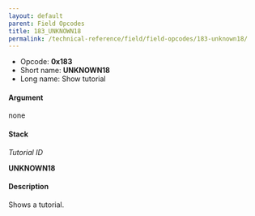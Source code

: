 ```yaml
---
layout: default
parent: Field Opcodes
title: 183_UNKNOWN18
permalink: /technical-reference/field/field-opcodes/183-unknown18/
---
```


-   Opcode: **0x183**
-   Short name: **UNKNOWN18**
-   Long name: Show tutorial

#### Argument

none

#### Stack

  
*Tutorial ID*

**UNKNOWN18**

#### Description

Shows a tutorial.
